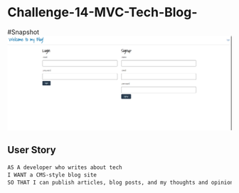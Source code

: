 # Challenge-14-MVC-Tech-Blog-


#Snapshot
[![Snapshot](./asset/Screenshot%202023-04-02%20201510.png)](https://youtu.be/wWy819qoSDY)


## User Story

```md
AS A developer who writes about tech
I WANT a CMS-style blog site
SO THAT I can publish articles, blog posts, and my thoughts and opinions
```